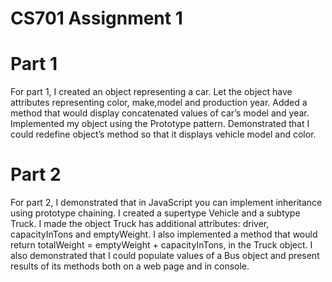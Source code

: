 # CS701 Assignment 1

# Part 1

For part 1, I created an object representing a car. Let the object have attributes representing color, make,model and production year. Added a method that would display concatenated values of car’s model and year. Implemented my object using the Prototype pattern. Demonstrated that I could redefine object’s method so that it displays vehicle model and color.  

# Part 2

For part 2, I demonstrated that in JavaScript you can implement inheritance using prototype chaining. I created a supertype Vehicle and a subtype Truck. I made the object Truck has additional attributes: driver, capacityInTons and emptyWeight. I also implemented a method that would return totalWeight = emptyWeight + capacityInTons, in the Truck object. I also demonstrated that I could populate values of a Bus object and present results of its methods both on a web page and in console.